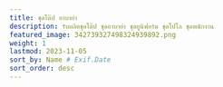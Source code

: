 ```yaml
---
title: ชุดโต๊ป อาบาย่า
description: รับผลิตชุดโต๊ป ชุดอาบาย่า ชุดยูนิฟอร์ม ชุดโปโล ชุดพนักงาน
featured_image: 342739327498324939892.png
weight: 1
lastmod: 2023-11-05
sort_by: Name # Exif.Date
sort_order: desc
---
```

